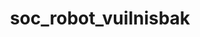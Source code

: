 ---
layout: my_redirect
title: soc_robot_vuilnisbak
permalink: /socialerobot/vuilnisbak
redirect_url: "https://youtu.be/-zhAAVI3iVc"
---